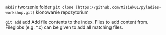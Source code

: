 `mkdir` tworzenie folder
`git clone [https://github.com/Misiek01/pyladies-workshop.git]` klonowanie repozytorium

`git add` add Add file contents to the index. Files to add content from. Fileglobs (e.g. *.c) can be given to add all matching files. 

